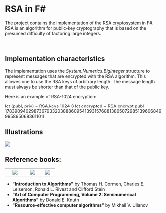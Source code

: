 <h1>RSA in F#</h1>

<p>The project contains the implementation of the <a href="http://en.wikipedia.org/wiki/RSA_(algorithm)">RSA cryptosystem</a> in F#. RSA is an algorithm for public-key cryptography that is based on the presumed difficulty of factoring large integers.</p><br>

<h2>Implementation characteristics</h2>
<p>The implementation uses the <em>System.Numerics.BigInteger</em> structure to represent messages that are encrypted with the RSA algorithm. This allowes one to use the RSA keys of arbitrary length. The message length must always be shorter than that of the public key.</p>
<p>Here is an example of RSA-1024 encryption:</p>
	let (publ, priv) = RSA.keys 1024 3
	let encrypted = RSA.encrypt publ 178390940298736793320388860954139315768813865072985139606849995865068361101I
<br>

<h2>Illustrations</h2>
<img src = "http://s017.radikal.ru/i439/1204/36/da80fbe1f155.png"/>
<br>

<h2>Reference books:</h2>
<table border = "0" width = "67%">
<td align = "center" valign = "bottom" width = "27%"><img src = "http://s019.radikal.ru/i630/1204/8a/1d30363f4c91.jpg"/></td>
<td align = "center" valign = "bottom" width = "20%"><img src = "http://photo.goodreads.com/books/1171656328l/112246.jpg"/></td>
<td align = "center" valign = "bottom" width = "20%"><img src = "http://static.ozone.ru/multimedia/books_covers//1002463585.jpg"/></td>
</table>

* __"Introduction to Algorithms"__ by Thomas H. Cormen, Charles E. Leiserson, Ronald L. Rivest and Clifford Stein
* __"Art of Computer Programming, Volume 2: Seminumerical Algorithms"__ by Donald E. Knuth
* __"Resource-effective computer algorithms"__ by Mikhail V. Ulianov
